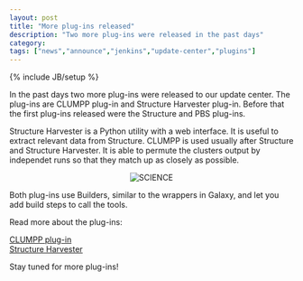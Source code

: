 ```yaml
---
layout: post
title: "More plug-ins released"
description: "Two more plug-ins were released in the past days"
category: 
tags: ["news","announce","jenkins","update-center","plugins"]
---
```

{% include JB/setup %}

In the past days two more plug-ins were released to our update center. The 
plug-ins are CLUMPP plug-in and Structure Harvester plug-in. Before that the 
first plug-ins released were the Structure and PBS plug-ins.

Structure Harvester is a Python utility with a web interface. 
It is useful to extract relevant data from Structure. CLUMPP is used 
usually after Structure and Structure Harvester. It is able to permute 
the clusters output by independet runs so that they match up as 
closely as possible.

<center><img src='{{ site.baseurl }}assets/posts/SCIENCE.gif' alt="SCIENCE" /></center>

Both plug-ins use Builders, similar to the wrappers in Galaxy, and let 
you add build steps to call the tools.

Read more about the plug-ins: 

<p>
<a href="https://github.com/biouno/clumpp-plugin">CLUMPP plug-in</a>
<br/>
<a href="https://github.com/biouno/structure-harvester-plugin">Structure Harvester</a>
</p>

Stay tuned for more plug-ins!